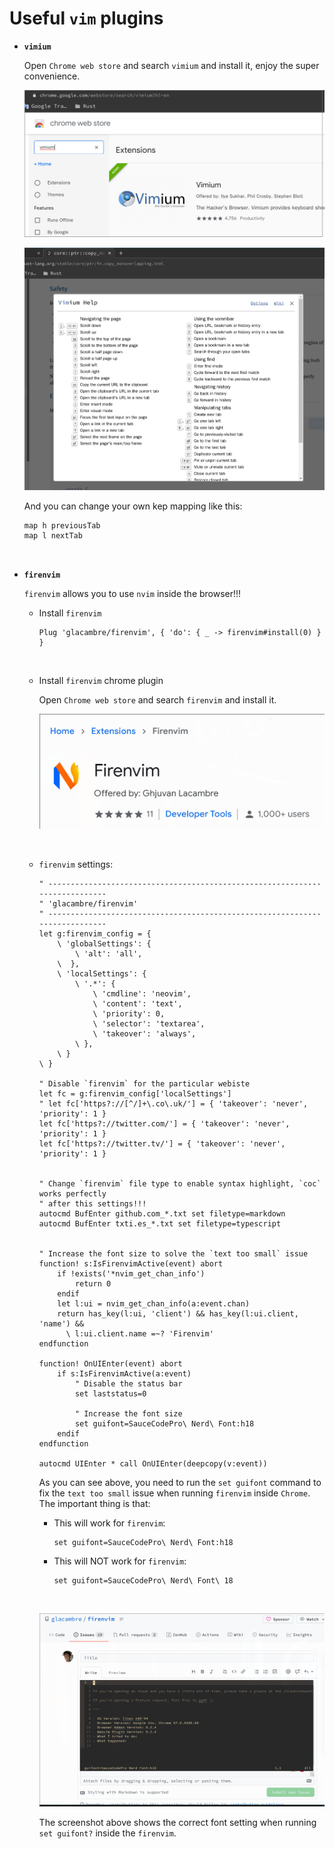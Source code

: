 # Useful `vim` plugins


- **`vimium`**

    Open `Chrome web store` and search `vimium` and install it, enjoy the super convenience.

    ![chrome-vimium-extension](./images/chrome-vimium-extension)

    ![chrome-vimium-extension-vim-keybinds.png](./images/chrome-vimium-extension-vim-keybinds.png)

    And you can change your own kep mapping like this:

    ```bash
    map h previousTab
    map l nextTab
    ```

</br>

- **`firenvim`**

    `firenvim` allows you to use `nvim` inside the browser!!!

    - Install `firenvim`

        ```vim
        Plug 'glacambre/firenvim', { 'do': { _ -> firenvim#install(0) } }
        ```

        </br>

    - Install `firenvim` chrome plugin
    
        Open `Chrome web store` and search `firenvim` and install it.

        ![chrome-install-firenvim-pluging.png](./images/chrome-install-firenvim-pluging.png)

        </br>

    - `firenvim` settings:

        ```vim
        " ----------------------------------------------------------------------------
        " 'glacambre/firenvim'
        " ----------------------------------------------------------------------------
        let g:firenvim_config = { 
            \ 'globalSettings': {
                \ 'alt': 'all',
            \  },
            \ 'localSettings': {
                \ '.*': {
                    \ 'cmdline': 'neovim',
                    \ 'content': 'text',
                    \ 'priority': 0,
                    \ 'selector': 'textarea',
                    \ 'takeover': 'always',
                \ },
            \ }
        \ }
        
        " Disable `firenvim` for the particular webiste
        let fc = g:firenvim_config['localSettings']
        " let fc['https?://[^/]+\.co\.uk/'] = { 'takeover': 'never', 'priority': 1 }
        let fc['https?://twitter.com/'] = { 'takeover': 'never', 'priority': 1 }
        let fc['https?://twitter.tv/'] = { 'takeover': 'never', 'priority': 1 }
        
        
        " Change `firenvim` file type to enable syntax highlight, `coc` works perfectly
        " after this settings!!!
        autocmd BufEnter github.com_*.txt set filetype=markdown
        autocmd BufEnter txti.es_*.txt set filetype=typescript
        
        
        " Increase the font size to solve the `text too small` issue
        function! s:IsFirenvimActive(event) abort
            if !exists('*nvim_get_chan_info')
                return 0
            endif
            let l:ui = nvim_get_chan_info(a:event.chan)
            return has_key(l:ui, 'client') && has_key(l:ui.client, 'name') &&
              \ l:ui.client.name =~? 'Firenvim'
        endfunction
        
        function! OnUIEnter(event) abort
            if s:IsFirenvimActive(a:event)
                " Disable the status bar
                set laststatus=0
        
                " Increase the font size
                set guifont=SauceCodePro\ Nerd\ Font:h18
            endif
        endfunction
        
        autocmd UIEnter * call OnUIEnter(deepcopy(v:event))
        ```

        As you can see above, you need to run the `set guifont` command to fix the 
        `text too small` issue when running `firenvim` inside `Chrome`. The important
        thing is that:

        - This will work for `firenvim`:

            ```vim
            set guifont=SauceCodePro\ Nerd\ Font:h18
            ```

        - This will NOT work for `firenvim`:

            ```vim
            set guifont=SauceCodePro\ Nerd\ Font\ 18
            ```

        </br>

        ![solved-font-too-small-issue.png](./images/solved-font-too-small-issue.png)

        The screenshot above shows the correct font setting when running `set guifont?`
        inside the `firenvim`.

        </br>

